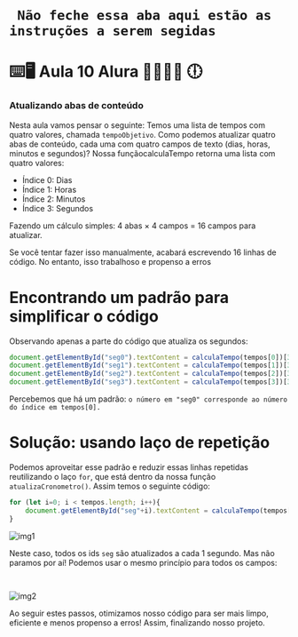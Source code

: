 # `` Não feche essa aba aqui estão as instruções a serem segidas``
# ⌨️🖥️ Aula 10 Alura 🧑‍💻👩‍💻 🕕
### Atualizando abas de conteúdo

Nesta aula vamos pensar o seguinte: Temos uma lista de tempos com quatro valores, chamada `tempoObjetivo`. Como podemos atualizar quatro abas de conteúdo, cada uma com quatro campos de texto (dias, horas, minutos e segundos)?
Nossa funçãocalculaTempo retorna uma lista com quatro valores:

* Índice 0: Dias
* Índice 1: Horas
* Índice 2: Minutos
* Índice 3: Segundos

Fazendo um cálculo simples: 4 abas × 4 campos = 16 campos para atualizar.

Se você tentar fazer isso manualmente, acabará escrevendo 16 linhas de código. No entanto, isso trabalhoso e propenso a erros

# Encontrando um padrão para simplificar o código
Observando apenas a parte do código que atualiza os segundos:

~~~javascript
document.getElementById("seg0").textContent = calculaTempo(tempos[0])[3];
document.getElementById("seg1").textContent = calculaTempo(tempos[1])[3];
document.getElementById("seg2").textContent = calculaTempo(tempos[2])[3];
document.getElementById("seg3").textContent = calculaTempo(tempos[3])[3];
~~~

Percebemos que há um padrão: `o número em "seg0" corresponde ao número do índice em tempos[0].`

# Solução: usando laço de repetição

Podemos aproveitar esse padrão e reduzir essas linhas repetidas reutilizando o laço `for`, que está dentro da nossa função `atualizaCronometro()`. Assim temos o seguinte código:

~~~javascript
for (let i=0; i < tempos.length; i++){
    document.getElementById("seg"+i).textContent = calculaTempo(tempos[i])[3];
}
~~~

![img1](https://cdn3.gnarususercontent.com.br/3373-javascript/aula10_facacomoeufiz_gif1.gif.gif)

Neste caso, todos os ids `seg` são atualizados a cada 1 segundo. Mas não paramos por aí! Podemos usar o mesmo princípio para todos os campos:

~~~javascript
 


~~~

![img2](https://cdn3.gnarususercontent.com.br/3373-javascript/aula10_facacomoeufiz_img1.png)

Ao seguir estes passos, otimizamos nosso código para ser mais limpo, eficiente e menos propenso a erros! Assim, finalizando nosso projeto.
